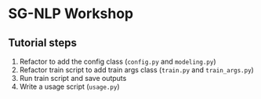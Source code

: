 # SG-NLP Workshop

## Tutorial steps

1. Refactor to add the config class (`config.py` and `modeling.py`)
2. Refactor train script to add train args class (`train.py` and `train_args.py`)
3. Run train script and save outputs
4. Write a usage script (`usage.py`)
